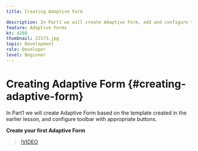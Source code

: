 ```yaml
---
title: Creating Adaptive Form

description: In Part1 we will create Adaptive Form, add and configure toolbar with appropriate buttons.
feature: Adaptive Forms
kt: 4208
thumbnail: 22173.jpg
topic: Development
role: Developer
level: Beginner
---
```


# Creating Adaptive Form {#creating-adaptive-form}  

In Part1 we will create Adaptive Form based on the template created in the earlier lesson, and configure toolbar with appropriate buttons.

**Create your first Adaptive Form**

>[!VIDEO](https://video.tv.adobe.com/v/22173/quality=9)
